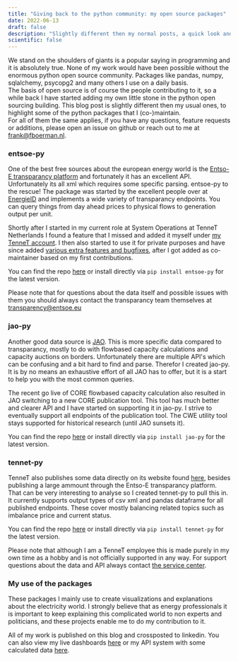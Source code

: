 ```yaml
---
title: "Giving back to the python community: my open source packages"
date: 2022-06-13
draft: false
description: "Slightly different then my normal posts, a quick look and highlight of my opensource contributions"
scientific: false
---
```


We stand on the shoulders of giants is a popular saying in programming and it is absolutely true. None of my work would have been possible without the enormous python open source community. Packages like pandas, numpy, sqlalchemy, psycopg2 and many others I use on a daily basis.   
The basis of open source is of course the people contributing to it, so a while back I have started adding my own little stone in the python open sourcing building. This blog post is slightly different then my usual ones, to highlight some of the python packages that I (co-)maintain.   
For all of them the same applies, if you have any questions, feature requests or additions, please open an issue on github or reach out to me at frank@fboerman.nl.

### entsoe-py
One of the best free sources about the european energy world is the [Entso-E transparancy platform](https://transparency.entsoe.eu/) and fortunately it has an excellent API. Unfortunately its all xml which requires some specific parsing. entsoe-py to the rescue! The package was started by the excellent people over at [EnergieID](https://www.energieid.be/) and implements a wide variety of transparancy endpoints. You can query things from day ahead prices to physical flows to generation output per unit.   

Shortly after I started in my current role at System Operations at TenneT Netherlands I found a feature that I missed and added it myself under [my TenneT account](https://github.com/EnergieID/entsoe-py/commits?author=FrankBoermanTenneT). I then also started to use it for private purposes and have since added [various extra features and bugfixes](https://github.com/EnergieID/entsoe-py/commits?author=fboerman), after I got added as co-maintainer based on my first contributions.

You can find the repo [here](https://github.com/EnergieID/entsoe-py) or install directly via ```pip install entsoe-py``` for the latest version.

Please note that for questions about the data itself and possible issues with them you should always contact the transparancy team themselves at transparency@entsoe.eu 

### jao-py
Another good data source is [JAO](https://jao.eu/). This is more specific data compared to transparancy, mostly to do with flowbased capacity calculations and capacity auctions on borders. Unfortunately there are multiple API's which can be confusing and a bit hard to find and parse. Therefor I created jao-py. It is by no means an exhaustive effort of all JAO has to offer, but it is a start to help you with the most common queries.

The recent go live of CORE flowbased capacity calculation also resulted in JAO switching to a new CORE publication tool. This tool has much better and clearer API and I have started on supporting it in jao-py. I strive to eventually support all endpoints of the publication tool. The CWE utility tool stays supported for historical research (until JAO sunsets it).

You can find the repo [here](https://github.com/fboerman/jao-py) or install directly via ```pip install jao-py``` for the latest version.


### tennet-py
TenneT also publishes some data directly on its website found [here](https://www.tennet.org/english/operational_management/export_data_explanation.aspx), besides publishing a large ammount through the Entso-E transparancy platform. That can be very interesting to analyse so I created tennet-py to pull this in. It currently supports output types of csv xml and pandas dataframe for all published endpoints. These cover mostly balancing related topics such as imbalance price and current status.

You can find the repo [here](https://github.com/fboerman/tennet-py) or install directly via ```pip install tennet-py``` for the latest version.

Please note that although I am a TenneT employee this is made purely in my own time as a hobby and is not officially supported in any way. For support questions about the data and API always contact [the service center](https://www.tennet.eu/contact/).


### My use of the packages
These packages I mainly use to create visualizations and explanations about the electricity world. I strongly believe that as energy professionals it is important to keep explaining this complicated world to non experts and politicians, and these projects enable me to do my contribution to it.

All of my work is published on this blog and crossposted to linkedin. You can also view my live dashboards [here](https://data.boerman.dev/) or my API system with some calculated data [here](https://aten.boerman.dev/).
